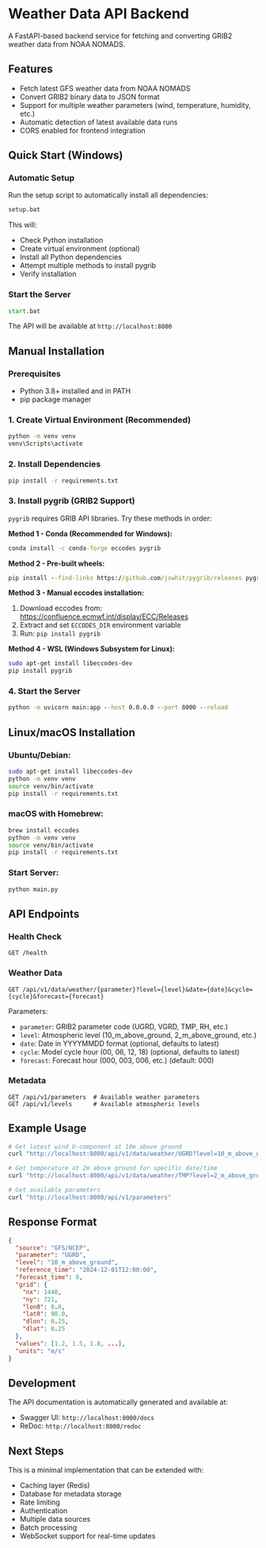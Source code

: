 # Weather Data API Backend

A FastAPI-based backend service for fetching and converting GRIB2 weather data from NOAA NOMADS.

## Features

- Fetch latest GFS weather data from NOAA NOMADS
- Convert GRIB2 binary data to JSON format
- Support for multiple weather parameters (wind, temperature, humidity, etc.)
- Automatic detection of latest available data runs
- CORS enabled for frontend integration

## Quick Start (Windows)

### Automatic Setup
Run the setup script to automatically install all dependencies:
```cmd
setup.bat
```

This will:
- Check Python installation
- Create virtual environment (optional)
- Install all Python dependencies
- Attempt multiple methods to install pygrib
- Verify installation

### Start the Server
```cmd
start.bat
```

The API will be available at `http://localhost:8000`

## Manual Installation

### Prerequisites
- Python 3.8+ installed and in PATH
- pip package manager

### 1. Create Virtual Environment (Recommended)
```cmd
python -m venv venv
venv\Scripts\activate
```

### 2. Install Dependencies
```cmd
pip install -r requirements.txt
```

### 3. Install pygrib (GRIB2 Support)
`pygrib` requires GRIB API libraries. Try these methods in order:

**Method 1 - Conda (Recommended for Windows):**
```cmd
conda install -c conda-forge eccodes pygrib
```

**Method 2 - Pre-built wheels:**
```cmd
pip install --find-links https://github.com/jswhit/pygrib/releases pygrib
```

**Method 3 - Manual eccodes installation:**
1. Download eccodes from: https://confluence.ecmwf.int/display/ECC/Releases
2. Extract and set `ECCODES_DIR` environment variable
3. Run: `pip install pygrib`

**Method 4 - WSL (Windows Subsystem for Linux):**
```bash
sudo apt-get install libeccodes-dev
pip install pygrib
```

### 4. Start the Server
```cmd
python -m uvicorn main:app --host 0.0.0.0 --port 8000 --reload
```

## Linux/macOS Installation

### Ubuntu/Debian:
```bash
sudo apt-get install libeccodes-dev
python -m venv venv
source venv/bin/activate
pip install -r requirements.txt
```

### macOS with Homebrew:
```bash
brew install eccodes
python -m venv venv
source venv/bin/activate
pip install -r requirements.txt
```

### Start Server:
```bash
python main.py
```

## API Endpoints

### Health Check
```
GET /health
```

### Weather Data
```
GET /api/v1/data/weather/{parameter}?level={level}&date={date}&cycle={cycle}&forecast={forecast}
```

Parameters:
- `parameter`: GRIB2 parameter code (UGRD, VGRD, TMP, RH, etc.)
- `level`: Atmospheric level (10_m_above_ground, 2_m_above_ground, etc.)
- `date`: Date in YYYYMMDD format (optional, defaults to latest)
- `cycle`: Model cycle hour (00, 06, 12, 18) (optional, defaults to latest)
- `forecast`: Forecast hour (000, 003, 006, etc.) (default: 000)

### Metadata
```
GET /api/v1/parameters  # Available weather parameters
GET /api/v1/levels      # Available atmospheric levels
```

## Example Usage

```bash
# Get latest wind U-component at 10m above ground
curl "http://localhost:8000/api/v1/data/weather/UGRD?level=10_m_above_ground"

# Get temperature at 2m above ground for specific date/time
curl "http://localhost:8000/api/v1/data/weather/TMP?level=2_m_above_ground&date=20241201&cycle=12"

# Get available parameters
curl "http://localhost:8000/api/v1/parameters"
```

## Response Format

```json
{
  "source": "GFS/NCEP",
  "parameter": "UGRD",
  "level": "10_m_above_ground",
  "reference_time": "2024-12-01T12:00:00",
  "forecast_time": 0,
  "grid": {
    "nx": 1440,
    "ny": 721,
    "lon0": 0.0,
    "lat0": 90.0,
    "dlon": 0.25,
    "dlat": 0.25
  },
  "values": [1.2, 1.5, 1.8, ...],
  "units": "m/s"
}
```

## Development

The API documentation is automatically generated and available at:
- Swagger UI: `http://localhost:8000/docs`
- ReDoc: `http://localhost:8000/redoc`

## Next Steps

This is a minimal implementation that can be extended with:
- Caching layer (Redis)
- Database for metadata storage
- Rate limiting
- Authentication
- Multiple data sources
- Batch processing
- WebSocket support for real-time updates